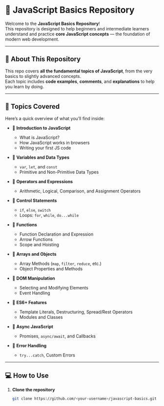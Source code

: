 # 🚀 JavaScript Basics Repository

Welcome to the **JavaScript Basics Repository**!  
This repository is designed to help beginners and intermediate learners understand and practice **core JavaScript concepts** — the foundation of modern web development.

---

## 📘 About This Repository

This repo covers **all the fundamental topics of JavaScript**, from the very basics to slightly advanced concepts.  
Each topic includes **code examples**, **comments**, and **explanations** to help you learn by doing.

---

## 🧠 Topics Covered

Here’s a quick overview of what you’ll find inside:

- 🔹 **Introduction to JavaScript**
  - What is JavaScript?
  - How JavaScript works in browsers
  - Writing your first JS code

- 🔹 **Variables and Data Types**
  - `var`, `let`, and `const`
  - Primitive and Non-Primitive Data Types

- 🔹 **Operators and Expressions**
  - Arithmetic, Logical, Comparison, and Assignment Operators

- 🔹 **Control Statements**
  - `if`, `else`, `switch`
  - Loops: `for`, `while`, `do...while`

- 🔹 **Functions**
  - Function Declaration and Expression
  - Arrow Functions
  - Scope and Hoisting

- 🔹 **Arrays and Objects**
  - Array Methods (`map`, `filter`, `reduce`, etc.)
  - Object Properties and Methods

- 🔹 **DOM Manipulation**
  - Selecting and Modifying Elements
  - Event Handling

- 🔹 **ES6+ Features**
  - Template Literals, Destructuring, Spread/Rest Operators
  - Modules and Classes

- 🔹 **Async JavaScript**
  - Promises, `async/await`, and Callbacks

- 🔹 **Error Handling**
  - `try...catch`, Custom Errors

---

## 💻 How to Use

1. **Clone the repository**
   ```bash
   git clone https://github.com/<your-username>/javascript-basics.git
 
